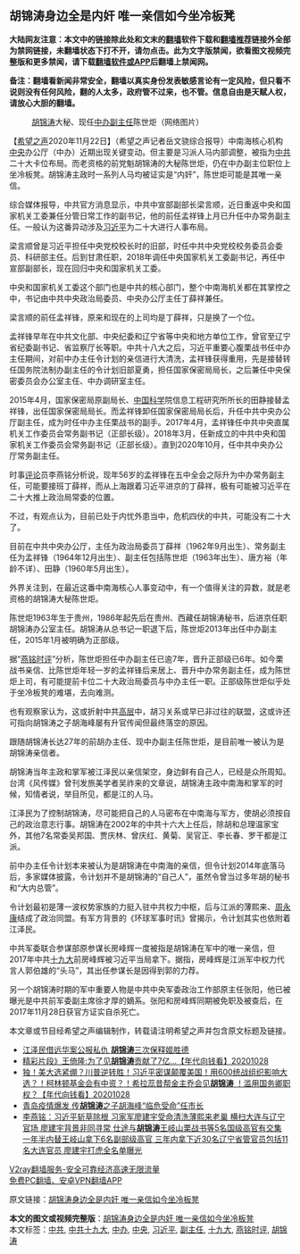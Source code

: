  <h2>胡锦涛身边全是内奸 唯一亲信如今坐冷板凳</h2> <p class="notice"><b>大陆网友注意：本文中的链接除此处和文末的<a href="https://github.com/bannedbook/fanqiang" >翻墙</a>软件下载和<a href="https://github.com/killgcd/justmysocks/blob/master/README.md">翻墙推荐</a>链接外全部为禁网链接，未翻墙状态下打不开，请勿点击。此为文字版禁闻，欲看图文视频完整版和更多禁闻，请下载<a href="https://github.com/bannedbook/fanqiang">翻墙软件或APP</a>后翻墙上禁闻网。</p><p>备注：翻墙看新闻非常安全，翻墙以真实身份发表敏感言论有一定风险，但只看不说则没有任何风险，翻的人太多，政府管不过来，也不管。信息自由是天赋人权，请放心大胆的翻墙。</b></p>  <div class="entry"> <figure><figcaption><a href="https://www.bannedbook.org/bnews/tag/%e8%83%a1%e9%94%a6%e6%b6%9b/" class="st_tag internal_tag" rel="tag" title="标签 胡锦涛 下的日志">胡锦涛</a>大秘、现任<a href="https://www.bannedbook.org/bnews/tag/%E4%B8%AD%E5%8A%9E/" class="st_tag internal_tag" rel="tag" title="标签 中办 下的日志">中办</a><a href="https://www.bannedbook.org/bnews/tag/%E5%89%AF%E4%B8%BB%E4%BB%BB/" class="st_tag internal_tag" rel="tag" title="标签 副主任 下的日志">副主任</a>陈世炬（网络图片）</figcaption></figure> <p>【<span class='wp_keywordlink_affiliate'><a href="https://www.soundofhope.org" title="希望之声" target="_blank">希望之声</a></span>2020年11月22日】（希望之声记者岳文骁综合报导）中南海核心机构<a href="https://www.bannedbook.org/bnews/tag/%E4%B8%AD%E5%A4%AE/" class="st_tag internal_tag" rel="tag" title="标签 中央 下的日志">中央</a>办公厅（中办）近期出现关键变动。但主要是习派人马内部调整，被指为<a href="https://www.bannedbook.org/bnews/tag/%e4%b8%ad%e5%85%b1/" class="st_tag internal_tag" rel="tag" title="标签 中共 下的日志">中共</a>二十大卡位布局。而老资格的前党魁胡锦涛的大秘陈世炬，仍在中办副主位职位上坐冷板凳。胡锦涛主政时一系列人马均被证实是“内奸”，陈世炬可能是其唯一亲信。</p> <p>综合媒体报导，中共官方消息显示，中共中宣部副部长梁言顺，近日重返中央和国家机关工委兼任分管日常工作的副书记，他的前任孟祥锋上月已升任中办常务副主任。一般认为这番异动涉及<a href="https://www.bannedbook.org/bnews/tag/%e4%b9%a0%e8%bf%91%e5%b9%b3/" class="st_tag internal_tag" rel="tag" title="标签 习近平 下的日志">习近平</a>为二十大进行人事布局。</p> <p>梁言顺曾是习近平担任中央党校校长时的旧部，时任中共中央党校校务委员会委员、科研部主任。后到甘肃任职，2018年调任中央国家机关工委副书记，再任中宣部副部长，现在回归中央和国家机关工委。</p> <p>中央和国家机关工委这个部门也是中共的核心部门，整个中南海机关都在其掌控之中，书记由中共中央政治局委员、中央办公厅主任丁薛祥兼任。</p> <p>梁言顺的前任孟祥锋，原来和现在的上司均是丁薛祥，只是换了一个位。</p>  <p>孟祥锋早年在中共文化部、中央纪委和辽宁省等中央和地方单位工作，曾官至辽宁省纪委副书记、省监察厅长等职。中共十八大之后，习近平重要心腹栗战书任中办主任期间，对前中办主任令计划的亲信进行大清洗，孟祥锋获得重用，先是接替转任国务院法制办副主任的令计划旧部夏勇，担任国家保密局局长，之后兼任中央保密委员会办公室主任、中办调研室主任。</p> <p>2015年4月，国家保密局原副局长、<span class='wp_keywordlink_affiliate'><a href="https://www.bannedbook.org/" title="中国" target="_blank">中国</a></span><span class='wp_keywordlink'><a href="https://www.bannedbook.org/forum11/topic309.html" title="禁片：“科学”的棍子" target="_blank">科学</a></span>院信息工程研究所所长的田静接替孟祥锋，出任国家保密局局长。而孟祥锋卸任国家保密局局长后，升任中共中央办公厅副主任，成为时任中办主任栗战书的副手。2017年4月，孟祥锋任中共中央直属机关工作委员会常务副书记（正部长级）。2018年3月，任新成立的中共中央和国家机关工作委员会常务副书记（正部长级）。直到2020年10月，任中共中央办公厅常务副主任。</p> <p>时事<span class='wp_keywordlink_affiliate'><a href="https://www.bannedbook.org/bnews/comments/" title="新闻评论" target="_blank">评论</a></span>员李燕铭分析说，现年56岁的孟祥锋在五中全会之际升为中办常务副主任，可能要接班丁薛祥，而从上海跟着习近平进京的丁薛祥，极有可能被习近平在二十大推上政治局常委的位置。</p> <p>不过，有观点认为，目前已处于内忧外患当中，危机四伏的中共，可能没有二十大了。</p> <p>目前在中共中央办公厅，主任为政治局委员丁薛祥（1962年9月出生）、常务副主任为孟祥锋（1964年12月出生）、副主任包括陈世炬（1963年出生）、唐方裕（年龄不详）、田静（1960年5月出生）。</p>  <p>外界关注到，在最近这番中南海核心人事变动中，有一个值得关注的异数，就是老资格的胡锦涛大秘陈世炬。</p> <p>陈世炬1963年生于贵州，1986年起先后在贵州、西藏任胡锦涛秘书，后进京任职胡锦涛办公室主任。胡锦涛从总书记一职退下后，陈世炬2013年出任中办副主任，2015年1月被明确为正部级。</p> <p>据“<a href="https://www.bannedbook.org/bnews/tag/%e7%87%95%e9%93%ad%e6%97%b6%e8%af%84/" class="st_tag internal_tag" rel="tag" title="标签 燕铭时评 下的日志">燕铭时评</a>”分析，陈世炬担任中办副主任已逾7年，晋升正部级已6年。如今栗战书亲信、比陈世炬年轻一岁的孟祥锋后来居上、晋升中办常务副主任，成为陈世炬上司，有可能提前卡位二十大政治局委员与中办主任一职。正部级陈世炬似乎处于坐冷板凳的难堪，去向难测。</p> <p>也有观察家认为，这或折射中共<span class='wp_keywordlink_affiliate'><a href="https://www.bannedbook.org/bnews/ccpdope/" title="中共高层内幕" target="_blank">高层</a></span>中，胡习关系或早已非过往的联盟，这或许还可指向胡锦涛之子胡海峰屡有升官传闻但最终落空的原因。</p> <p>跟随胡锦涛长达27年的前胡办主任、现中办副主任陈世炬，是目前唯一被认为是胡锦涛亲信者。</p>  <p>胡锦涛当年主政和掌军被江泽民以亲信架空，身边鲜有自己人，已经是众所周知。台湾《风传媒》曾刊发旅美学者吴祚来的文章说，胡锦涛主政中南海和掌军的时候，知情者说，举目所见，都是江的人马。</p> <p>江泽民为了控制胡锦涛，尽可能把自己的人马密布在中南海与军方，使胡必须按自己的政治意志行事。胡锦涛在2002年的中共十六大上任后，除胡和总理温家宝外，其他7名常委吴邦国、贾庆林、曾庆红、黄菊、吴官正、李长春、罗干都是江派。</p> <p>前中办主任令计划本来被认为是胡锦涛在中南海的亲信，但令计划2014年底落马后，多家媒体披露，令计划并不是胡锦涛的“自己人”，虽然令曾当过多年胡的秘书和“大内总管”。</p> <p>令计划最初是薄一波权势家族的力挺入驻中共权力中枢，后与江派的薄熙来、<span class='wp_keywordlink'><a href="https://www.bannedbook.org/forum2/topic2891.html" title="《周永康其人》《周永康传》" target="_blank">周永康</a></span>结成了政治同盟。有军方背景的《环球军事时讯》曾揭示，令计划其实也依附着江泽民。</p> <p>中共军委联合参谋部原参谋长房峰辉一度被指是胡锦涛在军中的唯一亲信，但2017年中共<a href="https://www.bannedbook.org/bnews/tag/%e5%8d%81%e4%b9%9d%e5%a4%a7/" class="st_tag internal_tag" rel="tag" title="标签 十九大 下的日志">十九大</a>前房峰辉被习近平当局拿下。据指，房峰辉是江派军中权力代言人郭伯雄的“头马”，其出任参谋长是因得到郭的力荐。</p>  <p>另一个胡锦涛时期的军中重要人物是中共中央军委政治工作部原主任张阳，他已被曝光是中共前军委副主席徐才厚的嫡系。张阳和房峰辉同期被免职及被查后，在2017年11月28日获官方证实自杀死亡。</p> <p>本文章或节目经希望之声编辑制作，转载请注明希望之声并包含原文标题及链接。</p> <ul class='op-related-articles' title='相关阅读'> <li><a href='https://www.bannedbook.org/bnews/lifebaike/20201109/1428210.html' target='_blank'>江泽民借远华案公报私仇 <b>胡锦涛</b>三次保释姬胜德</a></li> <li><a href='https://www.bannedbook.org/bnews/taiwannews/20201028/1421853.html' target='_blank'>精彩片段》王倚隆:为了见<b>胡锦涛</b>贡献了7亿...【年代向钱看】20201028</a></li> <li><a href='https://www.bannedbook.org/bnews/taiwannews/20201028/1421806.html' target='_blank'>独！美大选紧绷？川普逆转胜！习近平密谋颠覆美国！用600统战组织影响大选？！柯林顿基金会有中资？！希拉蕊昔帮金主乔会见<b>胡锦涛</b> ！滥用国务卿职权？【年代向钱看】20201028</a></li> <li><a href='https://www.bannedbook.org/bnews/cnnews/20201015/1413921.html' target='_blank'>青岛疫情爆发 传<b>胡锦涛</b>之子胡海峰“临危受命”任市长</a></li> <li><a href='https://www.bannedbook.org/bnews/comments/20200924/1402395.html' target='_blank'>李燕铭：习近平斩草除根 习家军廖建宇受命清洗薄熙来老巢 横扫大连与辽宁官场 廖建宇背景非同寻常 仕途与<b>胡锦涛</b>王岐山栗战书等5名国级高官有交集 一年半内替王岐山拿下6名副部级高官 三年内拿下近30名辽宁省管官员包括11名大连官员 廖建宇打虎全名单曝光</a></li> </ul> <p class="texttj"> <a href="https://www.bannedbook.org/forum23/topic22702.html" target="_blank">V2ray翻墙服务-安全可靠经济高速无限流量</a><br/> <a href="https://github.com/bannedbook/fanqiang/wiki/%E7%A6%81%E9%97%BB%E7%BD%91%E5%AE%89%E5%8D%93%E7%BF%BB%E5%A2%99%E6%96%B0%E9%97%BBAPP" target="_blank">免费PC翻墙、安卓VPN翻墙APP</a></p><p>原文链接：<a class="src_link"  href="https://www.soundofhope.org/post/445846" target="_blank">胡锦涛身边全是内奸 唯一亲信如今坐冷板凳</a></p><a name='sharetosocial'></a>       <div><b>本文的图文或视频完整版</b>：<a href='https://www.bannedbook.org/bnews/comments/20201123/1435550.html'>胡锦涛身边全是内奸 唯一亲信如今坐冷板凳</a></div>  </div><!--END ENTRY--> <div class="postfooter"> <div>本文标签：<a href="https://www.bannedbook.org/bnews/tag/%e4%b8%ad%e5%85%b1/" rel="tag">中共</a>, <a href="https://www.bannedbook.org/bnews/tag/%e4%b8%ad%e5%85%b1%e5%8d%81%e4%b9%9d%e5%a4%a7/" rel="tag">中共十九大</a>, <a href="https://www.bannedbook.org/bnews/tag/%E4%B8%AD%E5%8A%9E/" rel="tag">中办</a>, <a href="https://www.bannedbook.org/bnews/tag/%E4%B8%AD%E5%A4%AE/" rel="tag">中央</a>, <a href="https://www.bannedbook.org/bnews/tag/%e4%b9%a0%e8%bf%91%e5%b9%b3/" rel="tag">习近平</a>, <a href="https://www.bannedbook.org/bnews/tag/%E5%89%AF%E4%B8%BB%E4%BB%BB/" rel="tag">副主任</a>, <a href="https://www.bannedbook.org/bnews/tag/%e5%8d%81%e4%b9%9d%e5%a4%a7/" rel="tag">十九大</a>, <a href="https://www.bannedbook.org/bnews/tag/%e7%87%95%e9%93%ad%e6%97%b6%e8%af%84/" rel="tag">燕铭时评</a>, <a href="https://www.bannedbook.org/bnews/tag/%e8%83%a1%e9%94%a6%e6%b6%9b/" rel="tag">胡锦涛</a></div>  </div><!--END POSTFOOTER--> 